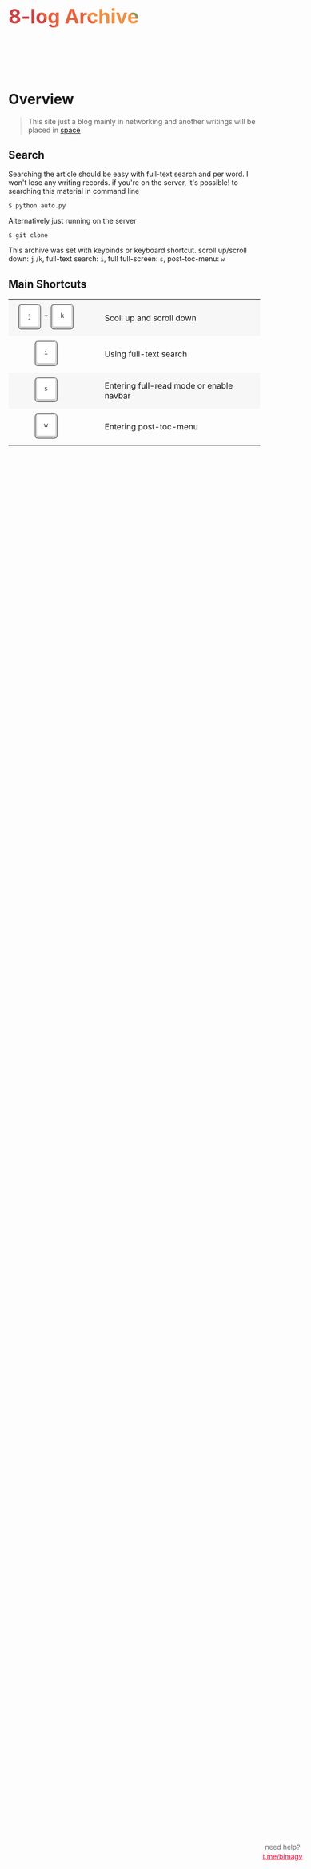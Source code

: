 <div style="margin-top:-3.4em;margin-bottom:-1em;"class="gradient">
  <h2>8-log Archive</h2>
</div>

<div style="background: transparent url(https://api.netlify.com/api/v1/badges/95b6550b-d1cb-44d6-912d-011055d10ccd/deploy-status) no-repeat; height: 50px; width: 300px;"></div>

<header class="global">
<p class="help">
	<span style="margin-left:-3em;">need help?</span>
	<a style="margin-left:-3em;"href="https://t.me/bimagv" onclick="return SnapABug.startLink();" class="chat">
		t.me/bimagv
	</a>
</p>
  <div class="werku"></div>
</header>
<style>
header.global  {
text-shadow: 0 1px 0 rgba(255, 255, 255, 0.5);
}
header.global p.help:hover {
-moz-transform: scale(1) translateZ(0);
-webkit-transform: scale(1) translateZ(0);
-o-transform: scale(1) translateZ(0);
-ms-transform: scale(1) translateZ(0);
transform: scale(1) translateZ(0);
}
header.global p.help {
width: 210px;
height: 95px;
background-position: center center;
background-image: url(https://res.cloudinary.com/bimagv/image/upload/v1602343992/icon/cloud_x7d4vi.png);
background-repeat: no-repeat;
position: absolute;
margin: 0;
padding: 45px 0 0 20px;
right: 57px;
color: #666;
bottom: 180px;
z-index: 1;
text-align: center;
font-size: 15px;
line-height: 1.4;
-moz-transform: scale(0.9) translateZ(0);
-webkit-transform: scale(0.9) translateZ(0);
-o-transform: scale(0.9) translateZ(0);
-ms-transform: scale(0.9) translateZ(0);
transform: scale(0.9) translateZ(0);
-webkit-transform-origin: 0 100% "";
-moz-transform-origin: 0 100% "";
-ms-transform-origin: 0 100% "";
-o-transform-origin: 0 100% "";
transform-origin: 0 100% "";
-webkit-transition: transform 0.1s ease-in-out;
-moz-transition: transform 0.1s ease-in-out;
-ms-transition: transform 0.1s ease-in-out;
-o-transition: transform 0.1s ease-in-out;
transition: transform 0.1s ease-in-out;
 color: #666;
text-align: center;
font-size: 15px;
line-height: 1.4;
}
header.global p.help a {
display: block;
color: #f03;
}
header.global .werku {
height: 242px;
width: 100%;
position: absolute;
bottom: 0;
right: 0;
background-position: right top;
background-image: url(https://res.cloudinary.com/bimagv/image/upload/v1602401078/icon/header_werku_z18vh3.png);
background-repeat: no-repeat;
}
.gradient {
   position: relative;
}
.gradient:after {
   color:#000;
   position: absolute;
   top: 0;
   left: 0;
   z-index: -1;
}
.gradient h2 {
    /* Fallback: Set a background color. */
  background-color: #CA4246;
  /* Create the gradient. */
   background-image: linear-gradient(
        45deg,
        #CA4246 16.666%, 
        #E16541 16.666%, 
        #E16541 33.333%, 
        #F18F43 33.333%, 
        #F18F43 50%, 
        #8B9862 50%, 
        #8B9862 66.666%, 
        #476098 66.666%, 
        #476098 83.333%, 
        #A7489B 83.333%);
  /* Set the background size and repeat properties. */
  background-size: 100%;
  background-repeat: repeat;
  /* Use the text as a mask for the background. */
  /* This will show the gradient as a text color rather than element bg. */
  -webkit-background-clip: text;
  -webkit-text-fill-color: transparent; 
  color: #111111;
  font-size:2.1em;
  /* -webkit-mask-box-image: -webkit-gradient(linear,
            left top, left bottom,
            color-stop(20%,rgba(0,0,0,1)),
            color-stop(100%,rgba(0,0,0,0)));
              font-weight: normal;*/
  font-size: 2.8em;
  width: 505px;
}
</style>

# Overview
> This site just a blog mainly in networking and another writings will be placed in [space](space/)

<h2><i class="fa fa-question-circle"></i> Search</h2>
Searching the article should be easy with full-text search and per word. I won't lose any writing records. if you're on the server, it's possible! to searching this material in command line 

```
$ python auto.py
```

Alternatively just running on the server

```
$ git clone 
```

This archive was set with keybinds or keyboard shortcut. scroll up/scroll down: ```j``` /```k```,  full-text search: ```i```, full full-screen: ```s```, post-toc-menu: ```w```

<div class="keybinds">
  <h2><i class="fa fa-question-circle"></i> Main Shortcuts</h2>
  <table>
    <tr>
      <td><kbd>j</kbd><kbd>k</kbd></td>
      <td>Scoll up and scroll down</td>
    </tr>
    <tr>
      <td><kbd>i</kbd></td>
      <td>Using full-text search</td>
    </tr>
    <tr>
      <td><kbd>s</kbd></td>
      <td>Entering full-read mode or enable navbar</td>
    </tr>
    <tr>
      <td><kbd>w</kbd></td>
      <td>Entering post-toc-menu</td>
    </tr>
  </table>
</div>

<style>
      keybinds {
      /* background: url(https://i.imgur.com/4e5dUxi.jpg); */
      font-family: "Monaco";
      font-size: 12px;
      line-height: 1.2;
      margin: 0;
      padding: 0;
    }
    table {
      border-collapse: collapse;
      margin-bottom: 5em;
    }
    tr {
      outline: 1px solid rgba(0, 0, 0, 0);
    }
    tr:hover {
       outline-color: rgba(0, 0, 0, 0.2);
    }
    tr:hover td {
      background-color: #e7e7e7 !important;
    }
    tr, td {
      transition: all 210ms ease-in-out;
    }
    td {
      padding: 0.3em 1em;
      vertical-align: middle;
    }
    td:first-child {
      text-align: center;
      width: 35%;
      white-space: nowrap;
    }
    kbd {
      background-color: #fff;
      border: 1px solid #ccc;
      color: #333;
      line-height: 1.4;
      text-shadow: 0 1px 0 #fff;
      display: inline-block;
      white-space: nowrap;
      box-shadow: 1px 0 1px 0 #eee, 0 2px 0 2px #ccc, 0 2px 0 3px #444;
      border-radius: 3px;
      box-sizing: border-box;
      position: relative;

      text-align: center;
      margin: 0.5em 2em 1em 0;
      padding: 0.9em 0;
      width: 3em;
    }
    kbd:hover {
      box-shadow: 1px 0 1px 0 #ccc, 0 2px 0 2px #eee, 0 2px 0 3px #ddd;
    }
    kbd:after {
      content: "+";
      display: block;
      padding: 0 0 0 0.8em;
      position: absolute;
      left: 100%;
      top: 0.9em;
    }
    td > kbd:last-child:after {
      content: "";
      display: none;
      padding: 0;
      position: static;
    }
    tr:nth-child(odd) td {
       background: #f7f7f7;
    }
</style>
